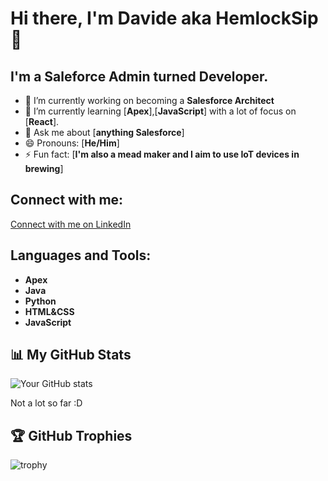 
# Hi there, I'm Davide aka HemlockSip 👋

## I'm a Saleforce Admin turned Developer.
- 🔭 I’m currently working on becoming a **Salesforce Architect**
- 🌱 I’m currently learning [**Apex**],[**JavaScript**] with a lot of focus on [**React**].
- 💬 Ask me about [**anything Salesforce**]
- 😄 Pronouns: [**He/Him**]
- ⚡ Fun fact: [**I'm also a mead maker and I aim to use IoT devices in brewing**]

## Connect with me:

[Connect with me on LinkedIn](https://www.linkedin.com/in/davidetansini)


## Languages and Tools:

- **Apex**
- **Java**
- **Python**
- **HTML&CSS**
- **JavaScript**



## 📊 My GitHub Stats

![Your GitHub stats](https://github-readme-stats.vercel.app/api?username=sindacatogiallo&show_icons=true&theme=radical)

Not a lot so far :D 

## 🏆 GitHub Trophies

![trophy](https://github-profile-trophy.vercel.app/?username=yourusername&theme=nord)
